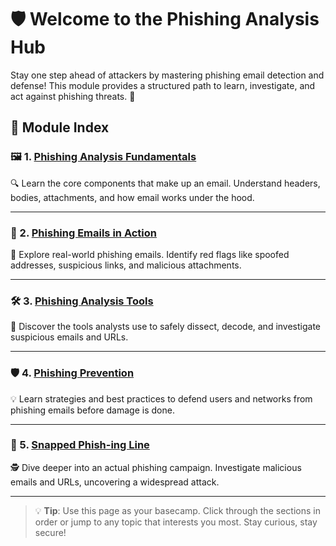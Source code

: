 # 🛡️ Welcome to the Phishing Analysis Hub

Stay one step ahead of attackers by mastering phishing email detection and defense! This module provides a structured path to learn, investigate, and act against phishing threats. 🚨

## 🧭 Module Index

### 🖼️ 1. [Phishing Analysis Fundamentals](https://github.com/Dee-Techie/Cybersecurity-Portfolio/blob/main/Write-Ups/Phishing-Analysis-Fundamentals.md)
🔍 Learn the core components that make up an email. Understand headers, bodies, attachments, and how email works under the hood.

---

### 📨 2. [Phishing Emails in Action](https://github.com/Dee-Techie/Cybersecurity-Portfolio/blob/main/Write-Ups/Phishing-Emails-in-Action.md)
🧠 Explore real-world phishing emails. Identify red flags like spoofed addresses, suspicious links, and malicious attachments.

---

### 🛠️ 3. [Phishing Analysis Tools](https://github.com/Dee-Techie/Cybersecurity-Portfolio/blob/main/Write-Ups/Phishing-Analysis-Tools.md)
🔧 Discover the tools analysts use to safely dissect, decode, and investigate suspicious emails and URLs.

---

### 🛡️ 4. [Phishing Prevention](https://github.com/Dee-Techie/Cybersecurity-Portfolio/blob/main/Write-Ups/Phishing-Prevention.md)
💡 Learn strategies and best practices to defend users and networks from phishing emails before damage is done.

---

### 🎣 5. [Snapped Phish-ing Line](./snapped-phish-ing-line.md)
🕵️ Dive deeper into an actual phishing campaign. Investigate malicious emails and URLs, uncovering a widespread attack.

---

> 💡 **Tip**: Use this page as your basecamp. Click through the sections in order or jump to any topic that interests you most. Stay curious, stay secure!
